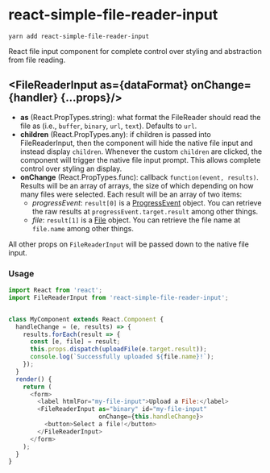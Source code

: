 react-simple-file-reader-input
=======================
```
yarn add react-simple-file-reader-input
```

React file input component for complete control over styling and abstraction
from file reading.

## \<FileReaderInput as={dataFormat} onChange={handler} {...props}/\>

- **as** (React.PropTypes.string): what format the FileReader should read the
  file as (i.e., ```buffer```, ```binary```, ```url```, ```text```). Defaults
  to ```url```.
- **children** (React.PropTypes.any): if children is passed into
  FileReaderInput, then the component will hide the native file input and
  instead display ```children```. Whenever the custom ```children``` are
  clicked, the component will trigger the native file input prompt. This
  allows complete control over styling an display.
- **onChange** (React.PropTypes.func): callback ```function(event, results)```.
  Results will be an array of arrays, the size of which depending on how many
  files were selected. Each result will be an array of two items:
    - *progressEvent*: ```result[0]``` is a
      [ProgressEvent](https://developer.mozilla.org/docs/Web/API/ProgressEvent)
      object. You can retrieve the raw results at
      ```progressEvent.target.result``` among other things.
    - *file*: ```result[1]``` is a
      [File](https://developer.mozilla.org/docs/Web/API/File) object. You can
      retrieve the file name at ```file.name``` among other things.

All other props on ```FileReaderInput``` will be passed down to the native file
input.

### Usage

```js
import React from 'react';
import FileReaderInput from 'react-simple-file-reader-input';


class MyComponent extends React.Component {
  handleChange = (e, results) => {
    results.forEach(result => {
      const [e, file] = result;
      this.props.dispatch(uploadFile(e.target.result));
      console.log(`Successfully uploaded ${file.name}!`);
    });
  }
  render() {
    return (
      <form>
        <label htmlFor="my-file-input">Upload a File:</label>
        <FileReaderInput as="binary" id="my-file-input"
                         onChange={this.handleChange}>
          <button>Select a file!</button>
        </FileReaderInput>
      </form>
    );
  }
}
```

